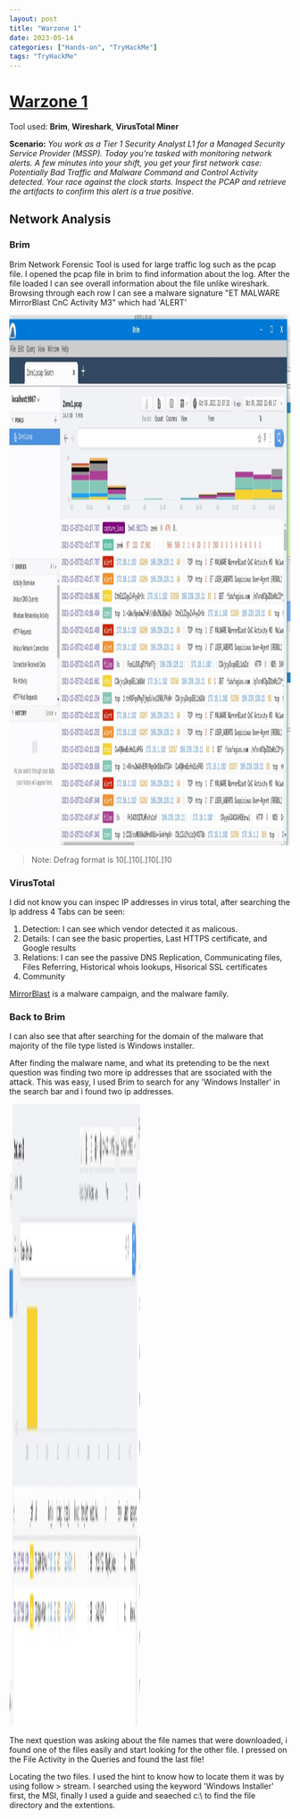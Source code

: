 ```yaml
---
layout: post
title: "Warzone 1"
date: 2023-05-14 
categories: ["Hands-on", "TryHackMe"]
tags: "TryHackMe"
---
```


# [Warzone 1](https://tryhackme.com/room/warzoneone)

Tool used: **Brim**, **Wireshark**, **VirusTotal Miner**

**Scenario:**
*You work as a Tier 1 Security Analyst L1 for a Managed Security Service Provider (MSSP). Today you're tasked with monitoring network alerts. A few minutes into your shift, you get your first network case: Potentially Bad Traffic and Malware Command and Control Activity detected.  Your race against the clock starts. Inspect the PCAP and retrieve the artifacts to confirm this alert is a true positive.*

## Network Analysis

### Brim
Brim Network Forensic Tool is used for large traffic log such as the pcap file.
I opened the pcap file in brim to find information about the log. After the file loaded I can see overall information about the file unlike wireshark. 
Browsing through each row I can see a malware signature "ET MALWARE MirrorBlast CnC Activity M3" which had 'ALERT' 

<img src="/images/warzone1/brim1.jpg" alt="Brim" style="height: 950px; width:585px;"/>

> Note: Defrag format is 10[.]10[.]10[.]10

### VirusTotal
I did not know you can inspec IP addresses in virus total, after searching the Ip address 4 Tabs can be seen:
1. Detection: I can see which vendor detected it as malicous.
2. Details: I can see the basic properties, Last HTTPS certificate, and Google results
3. Relations: I can see the passive DNS Replication, Communicating files, Files Referring, Historical whois lookups, Hisorical SSL certificates
4. Community  

[MirrorBlast](https://threatresearch.ext.hp.com/mirrorblast-and-ta505-examining-similarities-in-tactics-techniques-and-procedures/) is a malware campaign, and the malware family. 

### Back to Brim
I can also see that after searching for the domain of the malware that majority of the file type listed is Windows installer. 

After finding the malware name, and what its pretending to be the next question was finding two more ip addresses that are ssociated with the attack. This was easy, I used Brim to search for any 'Windows Installer' in the search bar and i found two ip addresses. 

<img src="/images/warzone1/windows-installer.jpg" alt="Windows Installer" style="height: 1114px; width:234px;"/>

The next question was asking about the file names that were downloaded, i found one of the files easily and start looking for the other file. I pressed on the File Activity in the Queries and found the last file!  

Locating the two files. I used the hint to know how to locate them it was by using follow > stream. I searched using the keyword 'Windows Installer' first, the MSI, finally I used a guide and seaeched c:\ to find the file directory and the extentions.


